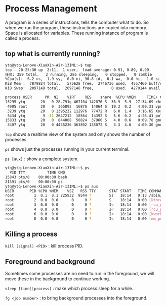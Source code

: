 # Process Management

A program is a series of instructions, tells the computer what to do. So when we run the program, these instructions are copied into memory. Space is allocated for variables. These running instance of program is called a process.

## top what is currently running?

```bash
ytq@ytq-Lenovo-XiaoXin-Air-13IML:~$ top
top - 20:25:30 up  2:11,  1 user,  load average: 0.91, 0.89, 0.99
任务: 359 total,   2 running, 286 sleeping,   0 stopped,   0 zombie
%Cpu(s):  6.2 us,  1.9 sy,  0.0 ni, 90.8 id,  0.1 wa,  0.0 hi,  1.0 si,  0.0 st
KiB Mem :  7879824 total,   575628 free,  2746736 used,  4557460 buff/cache
KiB Swap:  2097148 total,  2097148 free,        0 used.  4270144 avail Mem 

process USER      PR  NI    VIRT    RES    share  %CPU %MEM     TIME+ COMMAND                                                                                                                                 
13295 ytq       20   0 28.791g 467104 142876 S  36.9  5.9  27:34.69 chrome                                                                                                                                  
 4005 root      20   0  365892  16876  14064 S  10.3  0.2   4:00.31 vpn                                                                                                                                     
 3239 ytq       20   0 1395232 112976  77472 R   6.0  1.4   3:16.65 Xorg                                                                                                                                    
 3434 ytq        9 -11 2647212  18564  14392 S   5.6  0.2   4:26.41 pulseaudio                                                                                                                              
15833 ytq       20   0  844068  50824  37960 S   4.0  0.6   0:09.78 gnome-terminal-                                                                                                                         
 3407 ytq       20   0 4435236 363892 138072 S   3.3  4.6   4:09.30 gnome-shell    
```

`top` shows a realtime view of the system and only shows the number of processes.

`ps` shows just the processes running in your current terminal. 

`ps [aux]`  : show a complete system.

```bash
ytq@ytq-Lenovo-XiaoXin-Air-13IML:~$ ps
  PID TTY          TIME CMD
15843 pts/0    00:00:00 bash
21591 pts/0    00:00:00 ps
ytq@ytq-Lenovo-XiaoXin-Air-13IML:~$ ps aux
USER       PID %CPU %MEM    VSZ   RSS TTY      STAT START   TIME COMMAND
root         1  0.1  0.1 225932  9544 ?        Ss   18:14   0:13 /sbin/init splash
root         2  0.0  0.0      0     0 ?        S    18:14   0:00 [kthreadd]
root         3  0.0  0.0      0     0 ?        I<   18:14   0:00 [rcu_gp]
root         4  0.0  0.0      0     0 ?        I<   18:14   0:00 [rcu_par_gp]
root         6  0.0  0.0      0     0 ?        I<   18:14   0:00 [kworker/0:0H-kb]
root         8  0.0  0.0      0     0 ?        I<   18:14   0:00 [mm_percpu_wq]
```

## Killing a process

`kill [signal] <PID>` : kill process PID.

## Foreground and background  

Sometimes some processes are no need to run in the foreground, we will move these in the background to continue working. 

`sleep [time][process]`  : make which process sleep for a while.

 `fg <job number>`  : to bring background processes into the foreground.

